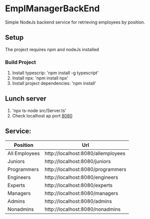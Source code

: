 # EmplManagerBackEnd

Simple NodeJs backend service for retrieving employees by position.

## Setup

The project requires npm and nodeJs installed

### Build Project

1. Install typescrip: 'npm install -g typescript'
2. Install npx: 'npm install npx'
3. Install project dependencies: 'npm install'

## Lunch server

1. 'npx ts-node src/Server.ts'
2. Check localhost ap port [8080](http://localhost:8080/)

## Service:

| Position | Url |
|-----------|----| 
|All Employees | http://localhost:8080/allemployees|
|Juniors|http://localhost:8080/juniors|
|Programmers|http://localhost:8080/programmers|
|Engineers|http://localhost:8080/engineers|
|Experts|http://localhost:8080/experts|
|Managers|http://localhost:8080/managers|
|Admins|http://localhost:8080/admins|
|Nonadmins|http://localhost:8080/nonadmins|
